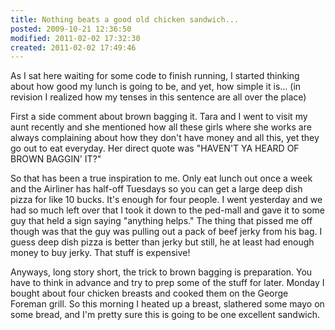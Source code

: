 ```yaml
---
title: Nothing beats a good old chicken sandwich...
posted: 2009-10-21 12:36:50
modified: 2011-02-02 17:32:30
created: 2011-02-02 17:49:46
---
```

As I sat here waiting for some code to finish running,  I started thinking about how good my lunch is going to be, and yet, how simple it is... (in revision I realized how my tenses in this sentence are all over the place)

First a side comment about brown bagging it.  Tara and I went to visit my aunt recently and she mentioned how all these girls where she works are always complaining about how they don't have money and all this, yet they go out to eat everyday.  Her direct quote was "HAVEN'T YA HEARD OF BROWN BAGGIN' IT?"

So that has been a true inspiration to me.  Only eat lunch out once a week and the Airliner has half-off Tuesdays so you can get a large deep dish pizza for like 10 bucks.  It's enough for four people.  I went yesterday and we had so much left over that I took it down to the ped-mall and gave it to some guy that held a sign saying "anything helps."  The thing that pissed me off though was that the guy was pulling out a pack of beef jerky from his bag.  I guess deep dish pizza is better than jerky but still, he at least had enough money to buy jerky.  That stuff is expensive!

Anyways, long story short, the trick to brown bagging is preparation.  You have to think in advance and try to prep some of the stuff for later.  Monday I bought about four chicken breasts and cooked them on the George Foreman grill.  So this morning I heated up a breast, slathered some mayo on some bread, and I'm pretty sure this is going to be one excellent sandwich.
